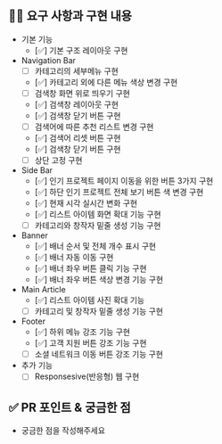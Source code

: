 ## 👩‍💻 요구 사항과 구현 내용
<!-- 기능을 Commit 별로 잘개 쪼개고, Commit 별로 설명해주세요 -->

- 기본 기능
  - [✅]  기본 구조 레이아웃 구현
- Navigation Bar
  - [ ]  카테고리의 세부메뉴 구현
  - [✅]  카테고리 외에 다른 메뉴 색상 변경 구현
  - [ ]  검색창 화면 위로 띄우기 구현
  - [✅]  검색창 레이아웃 구현
  - [✅]  검색창 닫기 버튼 구현
  - [ ]  검색어에 따른 추천 리스트 변경 구현
  - [✅]  검색어 리셋 버튼 구현
  - [✅]  검색창 닫기 버튼 구현
  - [ ]  상단 고정 구현
- Side Bar
  - [✅]  인기 프로젝트 페이지 이동을 위한 버튼 3가지 구현
  - [✅]  하단 인기 프로젝트 전체 보기 버튼 색 변경 구현
  - [✅]  현재 시각 실시간 변화 구현
  - [✅]  리스트 아이템 화면 확대 기능 구현
  - [ ]  카테고리와 창작자 밑줄 생성 기능 구현
- Banner
  - [✅]  배너 순서 및 전체 개수 표시 구현
  - [✅]  배너 자동 이동 구현
  - [✅]  배너 좌우 버튼 클릭 기능 구현
  - [✅]  배너 좌우 버튼 색상 변경 기능 구현
- Main Article
  - [✅]  리스트 아이템 사진 확대 기능
  - [ ]  카테고리 및 창작자 밑줄 생성 기능 구현
- Footer
  - [✅]  하위 메뉴 강조 기능 구현
  - [✅]  고객 지원 버튼 강조 기능 구현
  - [ ]  소셜 네트워크 이동 버튼 강조 기능 구현
- 추가 기능
  - [ ]  Responsesive(반응형) 웹 구현

## ✅ PR 포인트 & 궁금한 점
<!-- 리뷰어 분들이 집중적으로 보셨으면 하는 내용을 적어주세요 -->
- 궁금한 점을 작성해주세요
